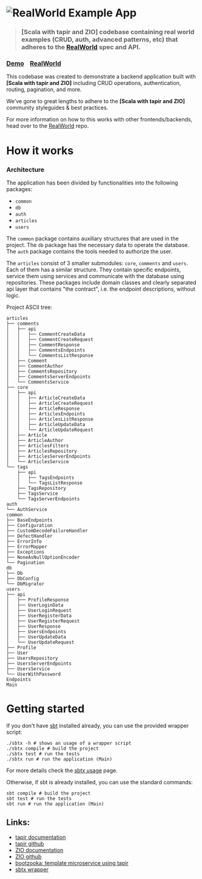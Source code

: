 # ![RealWorld Example App](logo.png)

> ### [Scala with tapir and ZIO] codebase containing real world examples (CRUD, auth, advanced patterns, etc) that adheres to the [RealWorld](https://github.com/gothinkster/realworld) spec and API.


### [Demo](https://demo.realworld.io/)&nbsp;&nbsp;&nbsp;&nbsp;[RealWorld](https://github.com/gothinkster/realworld)


This codebase was created to demonstrate a backend application built with **[Scala with tapir and ZIO]** including CRUD operations, authentication, routing, pagination, and more.

We've gone to great lengths to adhere to the **[Scala with tapir and ZIO]** community styleguides & best practices.

For more information on how to this works with other frontends/backends, head over to the [RealWorld](https://github.com/gothinkster/realworld) repo.


# How it works

### Architecture 
The application has been divided by functionalities into the following packages:
* `common`
* `db`
* `auth`
* `articles`
* `users`

The `common` package contains auxiliary structures that are used in the project.
The `db` package has the necessary data to operate the database.
The `auth` package contains the tools needed to authorize the user.


The `articles` consist of 3 smaller submodules: `core`, `comments` and `users`.
Each of them has a similar structure. They contain specific endpoints, service them using services and communicate with the database using repositories.
These packages include domain classes and clearly separated api layer that contains "the contract", i.e. the endpoint descriptions, without logic.

Project ASCII tree:

```
articles
├── comments
│   ├── api
│   │   ├── CommentCreateData 
│   │   ├── CommentCreateRequest
│   │   ├── CommentResponse
│   │   ├── CommentsEndpoints
│   │   └── CommentsListResponse
│   ├── Comment
│   ├── CommentAuthor
│   ├── CommentsRepository
│   ├── CommentsServerEndpoints
│   └── CommentsService
├── core
│   ├── api
│   │   ├── ArticleCreateData
│   │   ├── ArticleCreateRequest
│   │   ├── ArticleResponse
│   │   ├── ArticlesEndpoints
│   │   ├── ArticlesListResponse
│   │   ├── ArticleUpdateData
│   │   └── ArticleUpdateRequest
│   ├── Article
│   ├── ArticleAuthor
│   ├── ArticlesFilters
│   ├── ArticlesRepository
│   ├── ArticlesServerEndpoints
│   └── ArticlesService
└── tags
    ├── api
    │   ├── TagsEndpoints
    │   └── TagsListResponse
    ├── TagsRepository
    ├── TagsService
    └── TagsServerEndpoints
auth
└── AuthService    
common
├── BaseEndpoints
├── Configuration
├── CustomDecodeFailureHandler 
├── DefectHandler
├── ErrorInfo
├── ErrorMapper
├── Exceptions
├── NoneAsNullOptionEncoder
└── Pagination
db
├── Db
├── DbConfig
└── DbMigrator
users
├── api
│   ├── ProfileResponse
│   ├── UserLoginData
│   ├── UserLoginRequest
│   ├── UserRegisterData
│   ├── UserRegisterRequest
│   ├── UserResponse
│   ├── UsersEndpoints
│   ├── UserUpdateData
│   └── UserUpdateRequest
├── Profile
├── User
├── UsersRepository
├── UsersServerEndpoints
├── UsersService
└── UserWithPassword
Endpoints
Main
```
# Getting started

If you don't have [sbt](https://www.scala-sbt.org) installed already, you can use the provided wrapper script:

```shell
./sbtx -h # shows an usage of a wrapper script
./sbtx compile # build the project
./sbtx test # run the tests
./sbtx run # run the application (Main)
```

For more details check the [sbtx usage](https://github.com/dwijnand/sbt-extras#sbt--h) page.

Otherwise, if sbt is already installed, you can use the standard commands:

```shell
sbt compile # build the project
sbt test # run the tests
sbt run # run the application (Main)
```

## Links:

* [tapir documentation](https://tapir.softwaremill.com/en/latest/)
* [tapir github](https://github.com/softwaremill/tapir)
* [ZIO documentation](https://zio.dev/)
* [ZIO github](https://github.com/zio/zio)
* [bootzooka: template microservice using tapir](https://softwaremill.github.io/bootzooka/)
* [sbtx wrapper](https://github.com/dwijnand/sbt-extras#installation)

